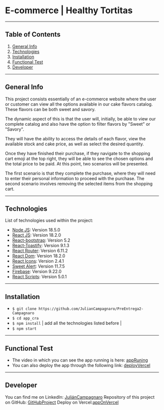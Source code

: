 # E-commerce | Healthy Tortitas 
***
## Table of Contents
1. [General Info](#general-info)
2. [Technologies](#technologies)
3. [Installation](#installation)
4. [Functional Test](#funcional-test)
5. [Developer](#developer)
***
## General Info
This project consists essentially of an e-commerce website where the user or customer can view all the options available in our cake flavors catalog. These flavors can be both sweet and savory.

The dynamic aspect of this is that the user will, initially, be able to view our complete catalog and also have the option to filter flavors by "Sweet" or "Savory".

They will have the ability to access the details of each flavor, view the available stock and cake price, as well as select the desired quantity.

Once they have finished their purchase, if they navigate to the shopping cart emoji at the top right, they will be able to see the chosen options and the total price to be paid. At this point, two scenarios will be presented.

The first scenario is that they complete the purchase, where they will need to enter their personal information to proceed with the purchase. The second scenario involves removing the selected items from the shopping cart.
***
## Technologies
List of technologies used within the project:
* [Node JS](https://nodejs.org/es): Version 18.5.0
* [React JS](https://legacy.reactjs.org/): Version 18.2.0
* [React-bootstrap](https://react-bootstrap.github.io/components/alerts/): Version 5.2
* [React-Toastify](https://fkhadra.github.io/react-toastify/introduction): Version 9.1.3
* [React Router](https://reactrouter.com/en/main/start/tutorialnp): Version 6.11.2
* [React Dom](https://www.npmjs.com/package/react-dom): Version 18.2.0
* [React Icons](https://react-icons.github.io/react-icons/): Version 2.4.1
* [Sweet Alert](https://sweetalert2.github.io/recipe-gallery/sweetalert2-react.html): Version 11.7.5
* [Firebase](https://firebase.google.com/?hl=es): Version 9.22.0
* [React Scripts](https://www.npmjs.com/package/react-scripts): Version 5.0.1
***
## Installation
- `$ git clone https://github.com/JulianCampagnaro/PreEntrega2-Campagnaro`
- `$ cd app_cra`
- `$ npm install` | add all the technologies listed before |
- `$ npm start`
***
## Functional Test
* The video in which you can see the app running is here: [appRuning](https://drive.google.com/file/d/19COiGSR37L9-gTTV74rvwf23DfZ9-aD6/view?usp=sharing)
* You can also deploy the app through the following link: [deployVercel](https://drive.google.com/file/d/13YZoIjpNbVx6AY9H9XHtjnCeEP1fGqHY/view?usp=sharing)
***
## Developer
You can find me on LinkedIn: [JuliánCampagnaro](https://www.linkedin.com/in/juliancampagnaro/)
Repository of this project on GitHub: [GitHubProject](https://github.com/JulianCampagnaro/EntregaFinal-eCommerce-Campagnaro)
Deploy on Vercel:[appOnVercel](https://entrega-final-e-commerce-campagnaro-23052023.vercel.app/)
